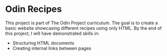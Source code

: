 # Odin Recipes
This project is part of The Odin Project curriculum. The goal is to create a basic website showcasing different recipes using only HTML. By the end of this project, I will have demonstrated skills in:
- Structuring HTML documents
- Creating internal links between pages